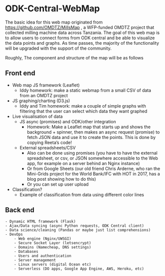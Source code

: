 # ODK-Central-WebMap 

The basic idea for this web map originated from https://github.com/OMDTZ/MillsMap
, a WFP-funded OMDTZ project that collected milling machine data across Tanzania.
The goal of this web map is to allow users to connect forms from ODK central and be able to visualize the data points and graphs. As time passes, the majority of the functionality will be upgraded with the support of the community. 

Roughly, The component and structure of the map will be as follows

## Front end
- Web map JS framework (Leaflet)
    - Iddy homework: make a static webmap from a small CSV of data from an OMDTZ project 
- JS graphing/charting (D3.js)
    - Iddy and Tim homework: make a couple of simple graphs with filtering that the user can select which data they want graphed
- Live visualisation of data 
    - JS async (promises) and ODK/other integration
        - Homework: Make a Leaflet map that starts up and shows the background + spinner, then makes an async request (promise) to fetch JSON data and use it to create the points. This is done by copying Reeta’s code!
    - External spreadsheets/CSV
        - Also can be done using promises (you have to have the external spreadsheet, or csv, or JSON somewhere accessible to the Web app, for example on a server behind an Nginx instance)
        - Or from Google Sheets (our old friend Chris Arderne, who ran the Mini-Grids project for the World Bank/IFC with HOT in 2017, has a blog post showing how to do this)
        - Or you can set up user upload
- Classification?
    - Example of classification from data using different color lines
## Back end
    - Dynamic HTML framework (Flask)
    - Ajax/Data syncing (async Python requests, ODK Central client)
    - Data science/cleaning (Pandas or maybe just list comprehensions)
    - DevOps
        - Web engine (Nginx/UWSGI)
        - Secure Socket Layer (letsencrypt)
        - Domains (Namecheap, DNS settings)
        - Databases
        - Users and authentication
        - Server management
        - Linux servers (digital Ocean etc)
        - Serverless (DO apps, Google App Engine, AWS, Heroku, etc)

